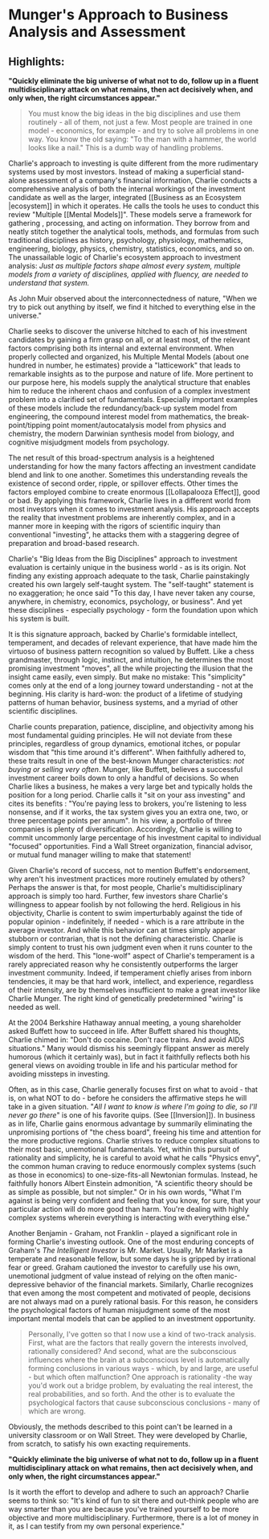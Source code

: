 # Munger's Approach to Business Analysis and Assessment
## Highlights:

**"Quickly eliminate the big universe of what not to do, follow up in a fluent multidisciplinary attack on what remains, then act decisively when, and only when, the right circumstances appear."**


> You must know the big ideas in the big disciplines and use them routinely - all of them, not just a few. Most people are trained in one model - economics, for example - and try to solve all problems in one way. You know the old saying: "To the man with a hammer, the world looks like a nail." This is a dumb way of handling problems.

Charlie's approach to investing is quite different from the more rudimentary systems used by most investors. Instead of making a superficial stand-alone assessment of a company's financial information, Charlie conducts a comprehensive analysis of both the internal workings of the investment candidate as well as the larger, integrated [[Business as an Ecosystem |ecosystem]] in which it operates. He calls the tools he uses to conduct this review "Multiple [[Mental Models]]". These models serve a framework for gathering , processing, and acting on information. They borrow from and neatly stitch together the analytical tools, methods, and formulas from such traditional disciplines as history, psychology, physiology, mathematics, engineering, biology, physics, chemistry, statistics, economics, and so on. The unassailable logic of Charlie's ecosystem approach to investment analysis: *Just as multiple factors shape almost every system, multiple models from a variety of disciplines, applied with fluency, are needed to understand that system.*

As John Muir observed about the interconnectedness of nature, "When we try to pick out anything by itself, we find it hitched to everything else in the universe."

Charlie seeks to discover the universe hitched to each of his investment candidates by gaining a firm grasp on all, or at least most, of the relevant factors comprising both its internal and external environment. When properly collected and organized, his Multiple Mental Models (about one hundred in number, he estimates) provide a "latticework" that leads to remarkable insights as to the purpose and nature of life. More pertinent to our purpose here, his models supply the analytical structure that enables him to reduce the inherent chaos and confusion of a complex investment problem into a clarified set of fundamentals. Especially important examples of these models include the redundancy/back-up system model from engineering, the compound interest model from mathematics, the break-point/tipping point moment/autocatalysis model from physics and chemistry, the modern Darwinian synthesis model from biology, and cognitive misjudgment models from psychology.

The net result of this broad-spectrum analysis is a heightened understanding for how the  many factors affecting an investment candidate blend and link to one another. Sometimes this understanding reveals the existence of second order, ripple, or spillover effects. Other times the factors employed combine to create enormous [[Lollapalooza Effect]], good or bad. 
By applying this framework, Charlie lives in a different world from most investors when it comes to investment analysis. His approach accepts the reality that investment problems are inherently complex, and in a manner more in keeping with the rigors of scientific inquiry than conventional "investing", he attacks them with a staggering degree of preparation and broad-based research.

Charlie's "Big Ideas from the Big Disciplines" approach to investment evaluation is certainly unique in the business world - as is its origin. Not finding any existing approach adequate to the task, Charlie painstakingly created his own largely self-taught system. The "self-taught" statement is no exaggeration; he once said "To this day, I have never taken any course, anywhere, in chemistry, economics, psychology, or business". And yet these disciplines - especially psychology - form the foundation upon which his system is built.

It is this signature approach, backed by Charlie's formidable intellect, temperament, and decades of relevant experience, that have made him the virtuoso of business pattern recognition so valued by Buffett. Like a chess grandmaster, through logic, instinct, and intuition, he determines the most promising investment "moves", all the while projecting the illusion that the insight came easily, even simply. But make no mistake: This "simplicity" comes only at the end of a long journey toward understanding - not at the beginning. His clarity is hard-won: the product of a lifetime of studying patterns of human behavior, business systems, and a myriad of other scientific disciplines. 

Charlie counts preparation, patience, discipline, and objectivity among his most fundamental guiding principles. He will not deviate from these principles, regardless of group dynamics, emotional itches, or popular wisdom that "this time around it's different". When faithfully adhered to, these traits result in one of the best-known Munger characteristics: *not buying or selling very often*. Munger, like Buffett, believes a successful investment career boils down to only a handful of decisions. So when Charlie likes a business, he makes a very large bet and typically holds the position for a long period. Charlie calls it "sit on your ass investing" and cites its benefits : "You're paying less to brokers, you're listening to less nonsense, and if it works, the tax system gives you an extra one, two, or three percentage points per annum". In his view, a portfolio of three companies is plenty of diversification. Accordingly, Charlie is willing to commit uncommonly large percentage of his investment capital to individual "focused" opportunities. Find a Wall Street  organization, financial advisor, or mutual fund manager willing to make that statement!

Given Charlie's record of success, not to mention Buffett's endorsement, why aren't his investment practices more routinely emulated by others? Perhaps the answer is that, for most people, Charlie's multidisciplinary approach is simply too hard. Further, few investors share Charlie's willingness to appear foolish by not following the herd. Religious in his objectivity, Charlie is content to swim imperturbably against the tide of popular opinion - indefinitely, if needed - which is a rare attribute in the average investor. And while this behavior can at times simply appear stubborn or contrarian, that is not the defining characteristic. Charlie is simply content to trust his own judgment  even when it runs counter to the wisdom of the herd. This "lone-wolf" aspect of Charlie's temperament is a rarely appreciated reason why he consistently outperforms the larger investment community. Indeed, if temperament chiefly arises from inborn tendencies, it may be that hard work, intellect, and experience, regardless of their intensity, are by themselves insufficient to make a great investor like Charlie Munger. The right kind of genetically predetermined "wiring" is needed as well.


At the 2004 Berkshire Hathaway annual meeting, a young shareholder asked Buffett how to succeed in life. After Buffett shared his thoughts, Charlie chimed in: "Don't do cocaine. Don't race trains. And avoid AIDS situations." Many would dismiss his seemingly flippant answer as merely humorous (which it certainly was), but in fact it faithfully reflects both his general views on avoiding trouble in life and his particular method for avoiding missteps in investing.

Often, as in this case, Charlie generally focuses first on what to avoid - that is, on what NOT to do - before he considers the affirmative steps he will take in a given situation. "*All I want to know is where I'm going to die, so I'll never go there*" is one of his favorite quips. (See [[Inversion]]). In business as in life, Charlie gains enormous advantage by summarily eliminating the unpromising portions of "the chess board", freeing his time and attention for the more productive regions. Charlie strives to reduce complex situations to their most basic, unemotional fundamentals. Yet, within this pursuit of rationality and simplicity, he is careful to avoid what he calls "Physics envy", the common human craving to reduce enormously complex systems (such as those in economics) to one-size-fits-all Newtonian formulas. Instead, he faithfully honors Albert Einstein admonition, "A scientific theory should be as simple as possible, but not simpler." Or in his own words, "What I'm against is being very confident and feeling that you know, for sure, that your particular action will do more good than harm. You're dealing with highly complex systems wherein everything is interacting with everything else."

Another Benjamin - Graham, not Franklin - played a significant role in forming Charlie's investing outlook. One of the most enduring concepts of Graham's *The Intelligent Investor* is Mr. Market. Usually, Mr Market is a temperate and reasonable fellow, but some days he is gripped by irrational fear or greed. Graham cautioned the investor to carefully use his own, unemotional judgment of value instead of relying on the often manic-depressive behavior of the financial markets. Similarly, Charlie recognizes that even among the most competent and motivated of people, decisions are not always mad on a purely rational basis. For this reason, he considers the psychological factors of human misjudgment some of the most important mental models that can be applied to an investment opportunity.


> Personally, I've gotten so that I now use a kind of two-track analysis. First, what are the factors that really govern the interests involved, rationally considered? And second, what are the subconscious influences where the brain at a subconscious level is automatically forming conclusions in various ways - which, by and large, are useful - but which often malfunction? One approach is rationality -the way you'd work out a bridge problem, by evaluating the real interest, the real probabilities, and so forth. And the other is to evaluate the psychological factors that cause subconscious conclusions - many of which are wrong.


Obviously, the methods described to this point can't be learned in a university classroom or on Wall Street. They were developed by Charlie, from scratch, to satisfy his own exacting requirements. 

**"Quickly eliminate the big universe of what not to do, follow up in a fluent multidisciplinary attack on what remains, then act decisively when, and only when, the right circumstances appear."**

Is it worth the effort to develop and adhere to such an approach? Charlie seems to think so: "It's kind of fun to sit there and out-think people who are way smarter than you are because you've trained yourself to be more objective and more multidisciplinary. Furthermore, there is a lot of money in it, as I can testify from my own personal experience."